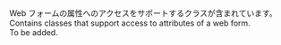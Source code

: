 <Namespace Name="Microsoft.PowerBI.AspNet.WebForms.UI.WebControls">
  <Docs>
    <summary><span data-ttu-id="948ce-101">Web フォームの属性へのアクセスをサポートするクラスが含まれています。</span><span class="sxs-lookup"><span data-stu-id="948ce-101">Contains classes that support access to attributes of a web form.</span></span></summary> 
    <remarks>To be added.</remarks>
  </Docs>
</Namespace>
